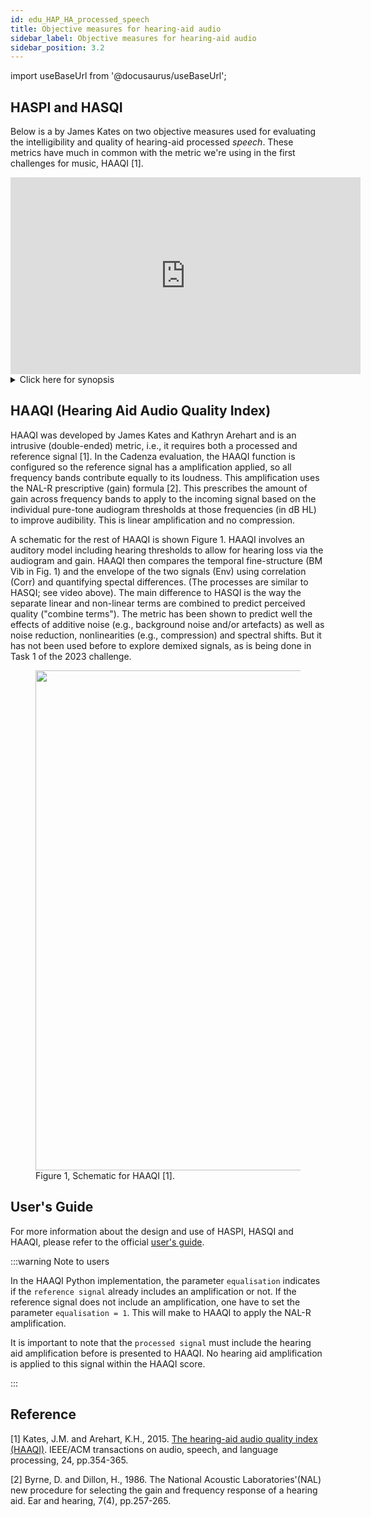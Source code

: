 ```yaml
---
id: edu_HAP_HA_processed_speech
title: Objective measures for hearing-aid audio
sidebar_label: Objective measures for hearing-aid audio
sidebar_position: 3.2
---
```


import useBaseUrl from '@docusaurus/useBaseUrl';

## HASPI and HASQI
Below is a by James Kates on two objective measures used for evaluating the intelligibility and quality of hearing-aid processed *speech*. These metrics have much in common with the metric we're using in the first challenges for music, HAAQI [1].

<iframe width="560" height="315" src="https://www.youtube.com/embed/hp9NT1zkGz0" title="YouTube video player" frameborder="0" allow="accelerometer; autoplay; clipboard-write; encrypted-media; gyroscope; picture-in-picture; web-share" allowfullscreen></iframe>

<details>
<summary>Click here for synopsis</summary>

Signal degradations, such as additive noise and nonlinear distortion, can reduce the intelligibility and quality of a speech signal. Predicting intelligibility and quality for hearing aids is especially difficult since these devices may contain intentional nonlinear distortion designed to make speech more audible to a hearing-impaired listener. This speech processing often takes the form of time-varying multichannel gain adjustments. Intelligibility and quality metrics used for hearing aids and hearing-impaired listeners must therefore consider the trade-offs between audibility and distortion introduced by hearing-aid speech envelope modifications. This presentation uses the Hearing Aid Speech Perception Index (HASPI) and the Hearing Aid Speech Quality Index (HASQI) to predict intelligibility and quality, respectively. These indices incorporate a model of the auditory periphery that can be adjusted to reflect hearing loss. They have been trained on intelligibility scores and quality ratings from both normal-hearing and hearing-impaired listeners for a wide variety of signal and processing conditions. The basics of the metrics are explained, and the metrics are then used to analyze the effects of additive noise on speech, to evaluate noise suppression algorithms, and to measure differences among commercial hearing aids.

</details>

## HAAQI (Hearing Aid Audio Quality Index)

HAAQI was developed by James Kates and Kathryn Arehart and is an intrusive (double-ended) metric, i.e., it requires both a processed and reference signal [1]. In the Cadenza evaluation, the HAAQI function is configured so the reference signal has a amplification applied, so all frequency bands contribute equally to its loudness. This amplification uses the NAL-R prescriptive (gain) formula [2]. This prescribes the amount of gain across frequency bands to apply to the incoming signal based on the individual pure-tone audiogram thresholds at those frequencies (in dB HL) to improve audibility. This is linear amplification and no compression.

A schematic for the rest of HAAQI is shown Figure 1. HAAQI involves an auditory model including hearing thresholds to allow for hearing loss via the audiogram and gain. HAAQI then compares the temporal fine-structure (BM Vib in Fig. 1) and the envelope of the two signals (Env) using correlation (Corr) and quantifying spectal differences. (The processes are similar to HASQI; see video above). The main difference to HASQI is the way the separate linear and non-linear terms are combined to predict perceived quality ("combine terms"). The metric has been shown to predict well the effects of additive noise (e.g., background noise and/or artefacts) as well as noise reduction, nonlinearities (e.g., compression) and spectral shifts. But it has not been used before to explore demixed signals, as is being done in Task 1 of the 2023 challenge.

<figure id="fig1">
<img width="800" src={useBaseUrl('../img/haaqi_schematic.gif')} />
<figcaption>Figure 1, Schematic for HAAQI [1].</figcaption>
</figure>

## User's Guide

For more information about the design and use of HASPI, HASQI and HAAQI, please refer to the official [user's guide](/documents/Users_Guide_ver3.docx).

:::warning Note to users

In the HAAQI Python implementation, the parameter `equalisation` indicates if the `reference signal` already includes 
an amplification or not. If the reference signal does not include an amplification, one have to set the parameter
`equalisation = 1`. This will make to HAAQI to apply the NAL-R amplification. 


It is important to note that the `processed signal` must include the hearing aid amplification before is presented to HAAQI. 
No hearing aid amplification is applied to this signal within the HAAQI score.   

:::

## Reference

[1] Kates, J.M. and Arehart, K.H., 2015. [The hearing-aid audio quality index (HAAQI)](https://ieeexplore.ieee.org/document/7352333). IEEE/ACM transactions on audio, speech, and language processing, 24, pp.354-365.

[2] Byrne, D. and Dillon, H., 1986. The National Acoustic Laboratories'(NAL) new procedure for selecting the gain and frequency response of a hearing aid. Ear and hearing, 7(4), pp.257-265. 




